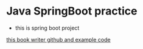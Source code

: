 # Java SpringBoot practice

- this is spring boot project

[this book writer github and example code](https://github.com/shinsunyoung/springboot-developer-2rd)
